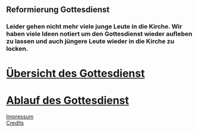 ## **Reformierung Gottesdienst**
### Leider gehen nicht mehr viele junge Leute in die Kirche. Wir haben viele Ideen notiert um den Gottesdienst wieder aufleben zu lassen und auch jüngere Leute wieder in die Kirche zu locken.

# [Übersicht des Gottesdienst](https://mrahmalo.github.io/gottesdienst-reform//uebersicht)
# [Ablauf des Gottesdienst](https://mrahmalo.github.io/gottesdienst-reform/ablauf)
 
 
[Impressum](https://mrahmalo.github.io/gottesdienst-reform/impressum)      
[Credits](https://mrahmalo.github.io/gottesdienst-reform/credits)     
